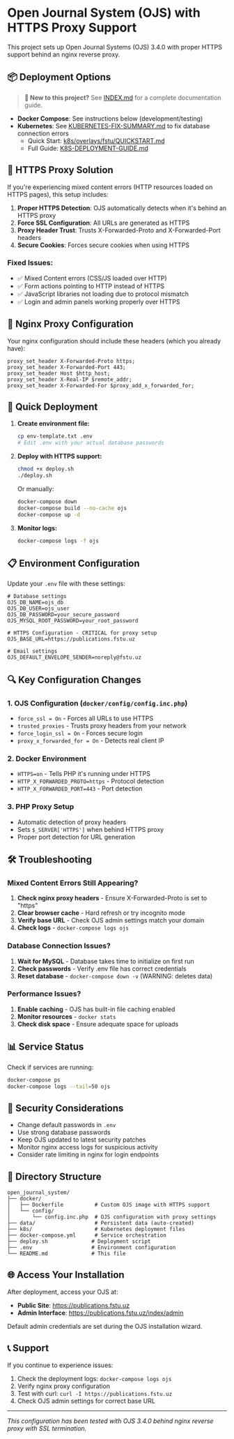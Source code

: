 # Open Journal System (OJS) with HTTPS Proxy Support

This project sets up Open Journal Systems (OJS) 3.4.0 with proper HTTPS support behind an nginx reverse proxy.

## 📦 Deployment Options

> **📘 New to this project?** See [INDEX.md](INDEX.md) for a complete documentation guide.

- **Docker Compose**: See instructions below (development/testing)
- **Kubernetes**: See [KUBERNETES-FIX-SUMMARY.md](KUBERNETES-FIX-SUMMARY.md) to fix database connection errors
  - Quick Start: [k8s/overlays/fstu/QUICKSTART.md](k8s/overlays/fstu/QUICKSTART.md)
  - Full Guide: [K8S-DEPLOYMENT-GUIDE.md](K8S-DEPLOYMENT-GUIDE.md)

## 🚨 HTTPS Proxy Solution

If you're experiencing mixed content errors (HTTP resources loaded on HTTPS pages), this setup includes:

1. **Proper HTTPS Detection**: OJS automatically detects when it's behind an HTTPS proxy
2. **Force SSL Configuration**: All URLs are generated as HTTPS
3. **Proxy Header Trust**: Trusts X-Forwarded-Proto and X-Forwarded-Port headers
4. **Secure Cookies**: Forces secure cookies when using HTTPS

### Fixed Issues:

- ✅ Mixed Content errors (CSS/JS loaded over HTTP)
- ✅ Form actions pointing to HTTP instead of HTTPS
- ✅ JavaScript libraries not loading due to protocol mismatch
- ✅ Login and admin panels working properly over HTTPS

## 🔧 Nginx Proxy Configuration

Your nginx configuration should include these headers (which you already have):

```nginx
proxy_set_header X-Forwarded-Proto https;
proxy_set_header X-Forwarded-Port 443;
proxy_set_header Host $http_host;
proxy_set_header X-Real-IP $remote_addr;
proxy_set_header X-Forwarded-For $proxy_add_x_forwarded_for;
```

## 🚀 Quick Deployment

1. **Create environment file:**

   ```bash
   cp env-template.txt .env
   # Edit .env with your actual database passwords
   ```

2. **Deploy with HTTPS support:**

   ```bash
   chmod +x deploy.sh
   ./deploy.sh
   ```

   Or manually:

   ```bash
   docker-compose down
   docker-compose build --no-cache ojs
   docker-compose up -d
   ```

3. **Monitor logs:**
   ```bash
   docker-compose logs -f ojs
   ```

## 📋 Environment Configuration

Update your `.env` file with these settings:

```env
# Database settings
OJS_DB_NAME=ojs_db
OJS_DB_USER=ojs_user
OJS_DB_PASSWORD=your_secure_password
OJS_MYSQL_ROOT_PASSWORD=your_root_password

# HTTPS Configuration - CRITICAL for proxy setup
OJS_BASE_URL=https://publications.fstu.uz

# Email settings
OJS_DEFAULT_ENVELOPE_SENDER=noreply@fstu.uz
```

## 🔍 Key Configuration Changes

### 1. OJS Configuration (`docker/config/config.inc.php`)

- `force_ssl = On` - Forces all URLs to use HTTPS
- `trusted_proxies` - Trusts proxy headers from your network
- `force_login_ssl = On` - Forces secure login
- `proxy_x_forwarded_for = On` - Detects real client IP

### 2. Docker Environment

- `HTTPS=on` - Tells PHP it's running under HTTPS
- `HTTP_X_FORWARDED_PROTO=https` - Protocol detection
- `HTTP_X_FORWARDED_PORT=443` - Port detection

### 3. PHP Proxy Setup

- Automatic detection of proxy headers
- Sets `$_SERVER['HTTPS']` when behind HTTPS proxy
- Proper port detection for URL generation

## 🛠️ Troubleshooting

### Mixed Content Errors Still Appearing?

1. **Check nginx proxy headers** - Ensure X-Forwarded-Proto is set to "https"
2. **Clear browser cache** - Hard refresh or try incognito mode
3. **Verify base URL** - Check OJS admin settings match your domain
4. **Check logs** - `docker-compose logs ojs`

### Database Connection Issues?

1. **Wait for MySQL** - Database takes time to initialize on first run
2. **Check passwords** - Verify .env file has correct credentials
3. **Reset database** - `docker-compose down -v` (WARNING: deletes data)

### Performance Issues?

1. **Enable caching** - OJS has built-in file caching enabled
2. **Monitor resources** - `docker stats`
3. **Check disk space** - Ensure adequate space for uploads

## 📊 Service Status

Check if services are running:

```bash
docker-compose ps
docker-compose logs --tail=50 ojs
```

## 🔐 Security Considerations

- Change default passwords in `.env`
- Use strong database passwords
- Keep OJS updated to latest security patches
- Monitor nginx access logs for suspicious activity
- Consider rate limiting in nginx for login endpoints

## 📁 Directory Structure

```
open_journal_system/
├── docker/
│   ├── Dockerfile          # Custom OJS image with HTTPS support
│   └── config/
│       └── config.inc.php  # OJS configuration with proxy settings
├── data/                   # Persistent data (auto-created)
├── k8s/                    # Kubernetes deployment files
├── docker-compose.yml      # Service orchestration
├── deploy.sh              # Deployment script
├── .env                   # Environment configuration
└── README.md              # This file
```

## 🌐 Access Your Installation

After deployment, access your OJS at:

- **Public Site**: https://publications.fstu.uz
- **Admin Interface**: https://publications.fstu.uz/index/admin

Default admin credentials are set during the OJS installation wizard.

## 📞 Support

If you continue to experience issues:

1. Check the deployment logs: `docker-compose logs ojs`
2. Verify nginx proxy configuration
3. Test with curl: `curl -I https://publications.fstu.uz`
4. Check OJS admin settings for correct base URL

---

_This configuration has been tested with OJS 3.4.0 behind nginx reverse proxy with SSL termination._
